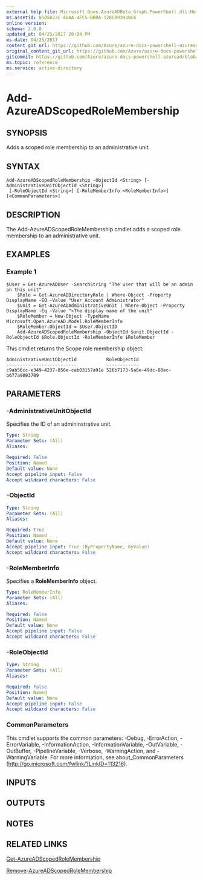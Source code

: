 ```yaml
---
external help file: Microsoft.Open.AzureADBeta.Graph.PowerShell.dll-Help.xml
ms.assetid: B505822C-4BAA-4EC5-BB0A-128C093930C6
online version:
schema: 2.0.0
updated_at: 04/25/2017 20:04 PM
ms.date: 04/25/2017
content_git_url: https://github.com/Azure/azure-docs-powershell-azuread/blob/VinceSmith-patch-4/Azure%20AD%20Cmdlets/AzureAD/v2preview/Add-AzureADScopedRoleMembership.md
original_content_git_url: https://github.com/Azure/azure-docs-powershell-azuread/blob/VinceSmith-patch-4/Azure%20AD%20Cmdlets/AzureAD/v2preview/Add-AzureADScopedRoleMembership.md
gitcommit: https://github.com/Azure/azure-docs-powershell-azuread/blob/c5cc449ee6e2b805fc85a9e05130b06b10899f67
ms.topic: reference
ms.service: active-directory
---
```


# Add-AzureADScopedRoleMembership

## SYNOPSIS
Adds a scoped role membership to an administrative unit.

## SYNTAX

```
Add-AzureADScopedRoleMembership -ObjectId <String> [-AdministrativeUnitObjectId <String>]
 [-RoleObjectId <String>] [-RoleMemberInfo <RoleMemberInfo>] [<CommonParameters>]
```

## DESCRIPTION
The Add-AzureADScopedRoleMembership cmdlet adds a scoped role membership to an administrative unit.

## EXAMPLES

### Example 1
```
$User = Get-AzureADUser -SearchString "The user that will be an admin on this unit"
	$Role = Get-AzureADDirectoryRole | Where-Object -Property DisplayName -EQ -Value "User Account Administrator"
	$Unit = Get-AzureADAdministrativeUnit | Where-Object -Property DisplayName -Eq -Value "<The display name of the unit"
	$RoleMember = New-Object -TypeName Microsoft.Open.AzureAD.Model.RoleMemberInfo
	$RoleMember.ObjectId = $User.ObjectID
	Add-AzureADScopedRoleMembership -ObjectId $unit.ObjectId -RoleObjectId $Role.ObjectId -RoleMemberInfo $RoleMember
```

This cmdlet returns the Scope role membership object:
 

	AdministrativeUnitObjectId           RoleObjectId
	--------------------------           ------------
	c9ab56cc-e349-4237-856e-cab03157a91e 526b7173-5a6e-49dc-88ec-b677a9093709

## PARAMETERS

### -AdministrativeUnitObjectId
Specifies the ID of an admininstrative unit.

```yaml
Type: String
Parameter Sets: (All)
Aliases: 

Required: False
Position: Named
Default value: None
Accept pipeline input: False
Accept wildcard characters: False
```

### -ObjectId
```yaml
Type: String
Parameter Sets: (All)
Aliases: 

Required: True
Position: Named
Default value: None
Accept pipeline input: True (ByPropertyName, ByValue)
Accept wildcard characters: False
```

### -RoleMemberInfo
Specifies a **RoleMemberInfo** object. 
```yaml
Type: RoleMemberInfo
Parameter Sets: (All)
Aliases: 

Required: False
Position: Named
Default value: None
Accept pipeline input: False
Accept wildcard characters: False
```

### -RoleObjectId
```yaml
Type: String
Parameter Sets: (All)
Aliases: 

Required: False
Position: Named
Default value: None
Accept pipeline input: False
Accept wildcard characters: False
```

### CommonParameters
This cmdlet supports the common parameters: -Debug, -ErrorAction, -ErrorVariable, -InformationAction, -InformationVariable, -OutVariable, -OutBuffer, -PipelineVariable, -Verbose, -WarningAction, and -WarningVariable. For more information, see about_CommonParameters (http://go.microsoft.com/fwlink/?LinkID=113216).

## INPUTS

## OUTPUTS

## NOTES

## RELATED LINKS

[Get-AzureADScopedRoleMembership](./Get-AzureADScopedRoleMembership.md)

[Remove-AzureADScopedRoleMembership](./Remove-AzureADScopedRoleMembership.md)

